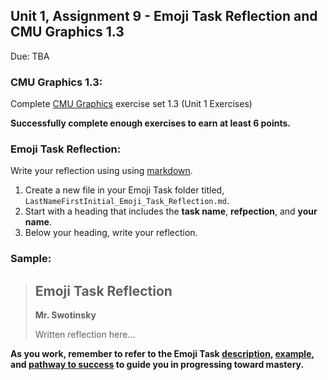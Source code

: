 ## Unit 1, Assignment 9 - Emoji Task Reflection and CMU Graphics 1.3
Due: TBA 

### CMU Graphics 1.3:
Complete [CMU Graphics](https://academy.cs.cmu.edu/) exercise set 1.3 (Unit 1 Exercises)

**Successfully complete enough exercises to earn at least 6 points.**

### Emoji Task Reflection:

Write your reflection using using [markdown](https://github.com/MrJSwotinsky/AP_Computer_Science_Principles_2025_2026/blob/main/Resources/Markdown_Reference.md).

1. Create a new file in your Emoji Task folder titled, `LastNameFirstInitial_Emoji_Task_Reflection.md`.
2. Start with a heading that includes the **task name**, **refpection**, and **your name**.
3. Below your heading, write your reflection.

### Sample:

> ## Emoji Task Reflection
> **Mr. Swotinsky**
>
> Written reflection here...

**As you work, remember to refer to the Emoji Task [description](https://github.com/MrJSwotinsky/AP_Computer_Science_Principles_2025_2026/blob/main/Unit_1_Intro_to_CMU_Graphics/Tasks/Emoji_Task/Description_Emoji_Task.md), [example](https://github.com/MrJSwotinsky/AP_Computer_Science_Principles_2025_2026/tree/main/Unit_1_Intro_to_CMU_Graphics/Tasks/Emoji_Task/Sample), and [pathway to success](https://github.com/MrJSwotinsky/AP_Computer_Science_Principles_2025_2026/blob/main/Unit_1_Intro_to_CMU_Graphics/Tasks/Emoji_Task/Pathway%20to%20Success%20-%20Emoji%20Task.pdf) to guide you in progressing toward mastery.**

